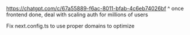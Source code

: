 https://chatgpt.com/c/67a55889-f6ac-8011-bfab-4c6eb74026bf
^ once frontend done, deal with scaling auth for millions of users

Fix next.config.ts to use proper domains to optimize
